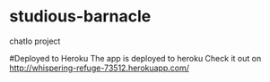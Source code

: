 # studious-barnacle
chatIo project

#Deployed to Heroku
The app is deployed to heroku 
Check it out on http://whispering-refuge-73512.herokuapp.com/

